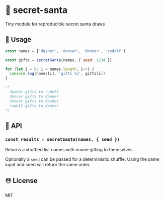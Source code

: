 # 🎄  secret-santa

Tiny module for reproducible secret santa draws

## 🦌  Usage

```js
const names = ['dasher', 'dancer', 'donner', 'rudolf']

const gifts = secretSanta(names, { seed: 1234 })

for (let i = 0; i < names.length; i++) {
  console.log(names[i], 'gifts to', gifts[i])
}

/*
  dasher gifts to rudolf
  dancer gifts to donner
  donner gifts to dasher
  rudolf gifts to dancer
*/
```

## 🎁  API

### `const results = secretSanta(names, { seed })`

Returns a shuffled list names with noone gifting to themselves.

Optionally a `seed` can be passed for a deterministic shuffle. Using the same input and seed will return the same order.

## ☃️  License

MIT
